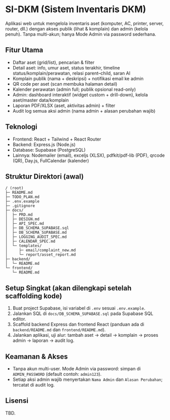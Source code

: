 # SI-DKM (Sistem Inventaris DKM)

Aplikasi web untuk mengelola inventaris aset (komputer, AC, printer, server, router, dll.) dengan akses publik (lihat & komplain) dan admin (kelola penuh). Tanpa multi-akun; hanya Mode Admin via password sederhana.

## Fitur Utama
- Daftar aset (grid/list), pencarian & filter
- Detail aset: info, umur aset, status terakhir, timeline status/komplain/perawatan, relasi parent–child, saran AI
- Komplain publik (nama + deskripsi) + notifikasi email ke admin
- QR code per aset (scan membuka halaman detail)
- Kalender perawatan (admin full; publik opsional read-only)
- Admin: dashboard interaktif (widget custom + drill-down), kelola aset/master data/komplain
- Laporan PDF/XLSX (aset, aktivitas admin) + filter
- Audit log semua aksi admin (nama admin + alasan perubahan wajib)

## Teknologi
- Frontend: React + Tailwind + React Router
- Backend: Express.js (Node.js)
- Database: Supabase (PostgreSQL)
- Lainnya: Nodemailer (email), exceljs (XLSX), pdfkit/pdf-lib (PDF), qrcode (QR), Day.js, FullCalendar (kalender)

## Struktur Direktori (awal)
```
/ (root)
├─ README.md
├─ TODO_PLAN.md
├─ .env.example
├─ .gitignore
├─ docs/
│  ├─ PRD.md
│  ├─ DESIGN.md
│  ├─ API_SPEC.md
│  ├─ DB_SCHEMA_SUPABASE.sql
│  ├─ DB_SCHEMA_SUPABASE.md
│  ├─ LOGGING_AUDIT_SPEC.md
│  ├─ CALENDAR_SPEC.md
│  └─ templates/
│     ├─ email/complaint_new.md
│     └─ report/asset_report.md
├─ backend/
│  └─ README.md
└─ frontend/
   └─ README.md
```

## Setup Singkat (akan dilengkapi setelah scaffolding kode)
1) Buat project Supabase, isi variabel di `.env` sesuai `.env.example`.
2) Jalankan SQL di `docs/DB_SCHEMA_SUPABASE.sql` pada Supabase SQL editor.
3) Scaffold backend Express dan frontend React (panduan ada di `backend/README.md` dan `frontend/README.md`).
4) Jalankan aplikasi, uji alur: tambah aset → detail → komplain → proses admin → laporan → audit log.

## Keamanan & Akses
- Tanpa akun multi-user. Mode Admin via password: simpan di `ADMIN_PASSWORD` (default contoh: `admin123`).
- Setiap aksi admin wajib menyertakan `Nama Admin` dan `Alasan Perubahan`; tercatat di audit log.

## Lisensi
TBD.
